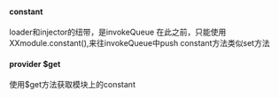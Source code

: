 #### constant
loader和injector的纽带，是invokeQueue
在此之前，只能使用 XXmodule.constant(),来往invokeQueue中push
constant方法类似set方法

#### provider $get
使用$get方法获取模块上的constant